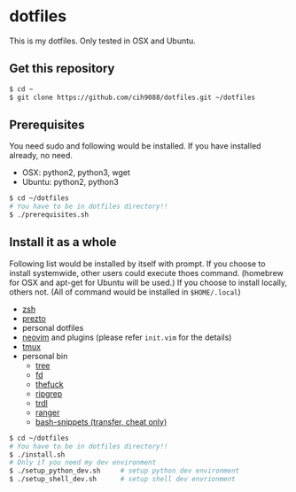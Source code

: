 # dotfiles
This is my dotfiles. Only tested in OSX and Ubuntu.

## Get this repository
```bash
$ cd ~
$ git clone https://github.com/cih9088/dotfiles.git ~/dotfiles
```

## Prerequisites
You need sudo and following would be installed. If you have installed already, no need.
* OSX: python2, python3, wget
* Ubuntu: python2, python3
```bash
$ cd ~/dotfiles
# You have to be in dotfiles directory!!
$ ./prerequisites.sh
```

## Install it as a whole
Following list would be installed by itself with prompt. 
If you choose to install systemwide, other users could execute thoes command.
(homebrew for OSX and apt-get for Ubuntu will be used.)
If you choose to install locally, others not.
(All of command would be installed in `$HOME/.local`)
* [zsh](http://www.zsh.org/)
* [prezto](https://github.com/sorin-ionescu/prezto)
* personal dotfiles
* [neovim](https://neovim.io/) and plugins (please refer `init.vim` for the details)
* [tmux](https://github.com/tmux/tmux)
* personal bin
    * [tree](https://linux.die.net/man/1/tree)
    * [fd](https://github.com/sharkdp/fd)
    * [thefuck](https://github.com/nvbn/thefuck)
    * [ripgrep](https://github.com/nvbn/thefuck)
    * [trdl](https://github.com/tldr-pages/tldr)
    * [ranger](https://github.com/ranger/ranger)
    * [bash-snippets (transfer, cheat only)](https://github.com/alexanderepstein/Bash-Snippets)
```bash
$ cd ~/dotfiles
# You have to be in dotfiles directory!!
$ ./install.sh
# Only if you need my dev environment
$ ./setup_python_dev.sh     # setup python dev environment
$ ./setup_shell_dev.sh      # setup shell dev envrionment
```

<!--
## For MAC
Install [brew](https://brew.sh/index_ko.html) first
```bash
$ /usr/bin/ruby -e "$(curl -fsSL https://raw.githubusercontent.com/Homebrew/install/master/install)"
```

## Installation of [Prezto](https://github.com/sorin-ionescu/prezto)
1. Install zsh
    ```bash
    $ brew install zsh            # For Mac
    $ sudo apt-get install zsh    # For Ubuntu
    ```
2. Launch zsh
    ```bash
    $ zsh
    ```
3. Run prezto_setup.sh
    ```bash
    $ ./script/prezto_setup.sh
    ```
4. (Optional) Set Zsh as your default shell
    ```bash
    $ chsh -s /bin/zsh
    ```

## Installation of [neovim](https://github.com/neovim/neovim/wiki/Installing-Neovim) and plugin setup
---
**MAC ONLY**: You need to install Python2 and Python3 managed by Homebrew
```bash
$ brew install python2  # python2
$ brew install python   # python3
```
---

1. Install neovim
    ```bash
    # For Mac
    $ brew install neovim

    # For Ubuntu
    $ sudo apt-get install software-properties-common
    $ sudo add-apt-repository ppa:neovim-ppa/stable
    $ sudo apt-get update
    $ sudo apt-get install neovim
    $ sudo apt-get install python-dev python-pip python3-dev python3-pip
    ```

2. Install neovim with python3 support
	```bash
	$ pip3 install neovim --upgarde
	```

3. Install [fd](https://github.com/sharkdp/fd)
    ```bash
    $ brew install fd                   # For Mac
    $ sudo dpkg -i fd_6.2.0_amd64.deb   # adapt version number and architecture
    ```

## Installation of tmux
1. Run tmux_setup.sh
    ```bash
    $ ./script/tmux_setup.sh
    ```

## Copy dot files
1. Run dot_setup.sh
    ```bash
    $ cd script # important! you have to be in script directory!!
    $ ./dot_setup.sh
    ```
-->
